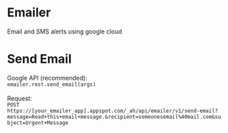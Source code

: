 # Emailer
Email and SMS alerts using google cloud

# Send Email
Google API (recommended): <br /><code>emailer.rest.send_email(args)</code><br /><br />
Request: <br /><code>POST https://[your_emailer_app].appspot.com/_ah/api/emailer/v1/send-email?message=Read+this+email+message.&recipient=someonesemail%40mail.com&subject=Urgent+Message</code>
